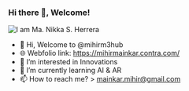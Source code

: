 ### Hi there 👋, Welcome!

![I am Ma. Nikka S. Herrera ](https://cdn.glitch.global/8b469051-df79-49d9-92b9-310a86a7c09f/Graphic%20Designer%20LinkedIn.png?v=1725525585538)

- 👋 Hi, Welcome to @mihirm3hub
- 🌐 Webfolio link: https://mihirmainkar.contra.com/
- 👀 I’m interested in Innovations
- 🌱 I’m currently learning AI & AR
- 📫 How to reach me? > mainkar.mihir@gmail.com

<!---
mihirm3hub/mihirm3hub is a ✨ special ✨ repository because its `README.md` (this file) appears on your GitHub profile.
You can click the Preview link to take a look at your changes.
--->
